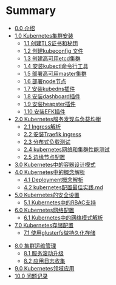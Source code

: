 # Summary

* [0.0 介绍](README.md)
* [1.0 Kubernetes集群安装](00-kubernetes安装前言.md)
   * [1.1 创建TLS证书和秘钥](01-创建TLS证书和密钥.md)
   * [1.2 创建kubeconfig 文件](02-创建kubeconfig文件.md)
   * [1.3 创建高可用etcd集群](03-创建高可用etcd集群.md)
   * [1.4 安装kubectl命令行工具](04-安装kubectl命令行工具.md)
   * [1.5 部署高可用master集群](05-部署高可用master集群.md)
   * [1.6 部署node节点](06-部署node节点.md)
   * [1.7 安装kubedns插件](07-安装kubedns插件.md)
   * [1.8 安装dashboard插件](08-安装dashboard插件.md)
   * [1.9 安装heapster插件](09-安装heapster插件.md)
   * [1.10 安装EFK插件](10-安装EFK插件.md)
* [2.0 Kubernetes服务发现与负载均衡]()
   * [2.1 Ingress解析](11-ingress解析.md)
   * [2.2 安装Traefik ingress](12-安装traefik-ingress.md)
   * [2.3 分布式负载测试](14-分布式负载测试.md)
   * [2.4 kubernetes网络和集群性能测试](15-kubernetes网络和集群性能测试.md)
   * [2.5 边缘节点配置](18-边缘节点配置.md)
* [3.0 Kubernetes中的容器设计模式]()
* [4.0 Kubernetes中的概念解析]()
   * [4.1 Deployment概念解析](20-deployment概念解析.md)
   * [4.2 kubernetes配置最佳实践.md](22-kubernetes配置最佳实践.md)
* [5.0 Kubernetes的安全设置]()
   * [5.1 Kubernetes中的RBAC支持](13-kubernetes中的RBAC支持.md)
* [6.0 Kubernetes网络配置]()
   * [6.1 Kubernetes中的网络模式解析](16-kubernetes中的网络模式解析.md)
* [7.0 Kubernetes存储配置]()
   * [7.1 使用glusterfs做持久化存储](17-使用glusterfs做持久化存储.md)
- [8.0 集群运维管理]()
  - [8.1 服务滚动升级](19-服务滚动升级.md)
  - [8.2 应用日志收集](21-应用日志收集.md)
- [9.0 Kubernetes领域应用]()
- [10.0 问题记录](issues.md)


